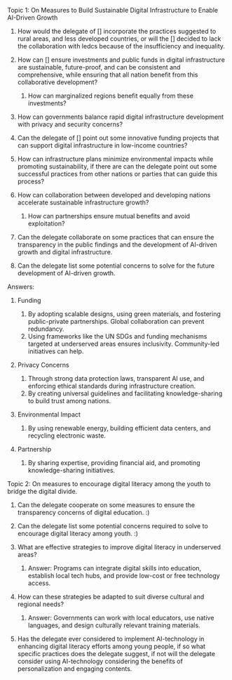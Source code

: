 
Topic 1: On Measures to Build Sustainable Digital Infrastructure to Enable AI-Driven Growth

1. How would the delegate of [] incorporate the practices suggested to rural areas, and less developed countries, or will the [] decided to lack the collaboration with ledcs because of the insufficiency and inequality.

2. How can [] ensure investments and public funds in digital infrastructure are sustainable, future-proof, and can be consistent and comprehensive, while ensuring that all nation benefit from this collaborative development?
	1. How can marginalized regions benefit equally from these investments?

4. How can governments balance rapid digital infrastructure development with privacy and security concerns?

5. Can the delegate of [] point out some innovative funding projects that can support digital infrastructure in low-income countries?

6. How can infrastructure plans minimize environmental impacts while promoting sustainability, if there are can the delegate point out some successful practices from other nations or parties that can guide this process?

7. How can collaboration between developed and developing nations accelerate sustainable infrastructure growth?
	1. How can partnerships ensure mutual benefits and avoid exploitation?

9. Can the delegate collaborate on some practices that can ensure the transparency in the public findings and the development of AI-driven growth and digital infrastructure.

10. Can the delegate list some potential concerns to solve for the future development of AI-driven growth.

Answers:

1. Funding
	1. By adopting scalable designs, using green materials, and fostering public-private partnerships. Global collaboration can prevent redundancy.
	2. Using frameworks like the UN SDGs and funding mechanisms targeted at underserved areas ensures inclusivity. Community-led initiatives can help.

3. Privacy Concerns
	1. Through strong data protection laws, transparent AI use, and enforcing ethical standards during infrastructure creation.
	2. By creating universal guidelines and facilitating knowledge-sharing to build trust among nations.

5. Environmental Impact
	1. By using renewable energy, building efficient data centers, and recycling electronic waste.

7. Partnership
	1. By sharing expertise, providing financial aid, and promoting knowledge-sharing initiatives.



Topic 2: On measures to encourage digital literacy among the youth to bridge the digital divide.

1. Can the delegate cooperate on some measures to ensure the transparency concerns of digital education. :)

2. Can the delegate list some potential concerns required to solve to encourage digital literacy among youth. :)

3. What are effective strategies to improve digital literacy in underserved areas?
	1. Answer: Programs can integrate digital skills into education, establish local tech hubs, and provide low-cost or free technology access.
4. How can these strategies be adapted to suit diverse cultural and regional needs?
	1. Answer: Governments can work with local educators, use native languages, and design culturally relevant training materials.

6. Has the delegate ever considered to implement AI-technology in enhancing digital literacy efforts among young people, if so what specific practices does the delegate suggest, if not will the delegate consider using AI-technology considering the benefits of personalization and engaging contents.
